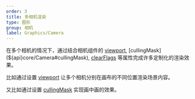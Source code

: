 ```yaml
---
order: 3
title: 多相机渲染
type: 图形
group: 相机
label: Graphics/Camera
---
```


在多个相机的情况下，通过结合相机组件的 [viewport](${api}core/Camera#viewport), [cullingMask](${api}core/Camera#cullingMask), [clearFlags](${api}core/Camera#clearFlags) 等属性完成许多定制化的渲染效果。

比如通过设置 [viewport](${api}core/Camera#viewport) 让多个相机分别在画布的不同位置渲染场景内容。

<playground src="multi-viewport.ts"></playground>

又比如通过设置 [cullingMask](${api}core/Camera#cullingMask) 实现画中画的效果。

<playground src="multi-camera.ts"></playground>
